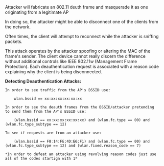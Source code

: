 
Attacker will fabricate an 802.11 deuth frame and masquerade it as one originating from a legitimate AP

In doing so, the attacker might be able to disconnect one of the clients from the network.

Often times, the client will attempt to reconnect while the attacker is sniffing packets. 

This attack operates by the attacker spoofing or altering the MAC of the frame's sender. The client device cannot really discern the difference without additional controls like IEEE 802.11w (Management Frame Protection). Each deauthentication request is associated with a reason code explaining why the client is being disconnected.

**Detecting Deauthentication Attacks:** 

	In order to see traffic from the AP's BSSID use: 
		
		wlan.bssid == xx:xx:xx:xx:xx:xx

	In order to see the deauth frames from the BSSID/attacker pretending to send them from the AP's BSSID use: 
		
		(wlan.bssid == xx:xx:xx:xx:xx:xx) and (wlan.fc.type == 00) and (wlan.fc.type_subtype == 12)

	To see if requests are from an attacker use: 

		(wlan.bssid == F8:14:FE:4D:E6:F1) and (wlan.fc.type == 00) and (wlan.fc.type_subtype == 12) and (wlan.fixed.reason_code == 7)

	*In order to defeat an attacker using revolving reason codes just use all of the codes startign with 1* 